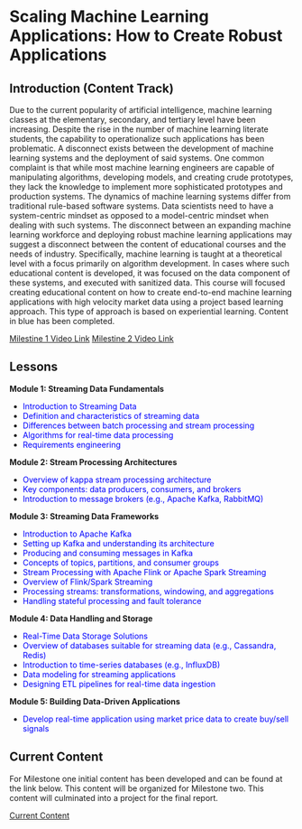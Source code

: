 # Scaling Machine Learning Applications: How to Create Robust Applications
## Introduction (Content Track)
Due to the current popularity of artificial intelligence, machine learning classes
at the elementary, secondary, and tertiary level have been increasing. Despite
the rise in the number of machine learning literate students, the capability to
operationalize such applications has been problematic. A disconnect exists between
the development of machine learning systems and the deployment of
said systems. One common complaint is that while most machine
learning engineers are capable of manipulating algorithms, developing
models, and creating crude prototypes, they lack the knowledge to implement
more sophisticated prototypes and production systems. The dynamics of machine learning systems differ from traditional rule-based
software systems. Data scientists need to have a system-centric mindset as
opposed to a model-centric mindset when dealing with such systems.
The disconnect between an expanding machine learning workforce and deploying
robust machine learning applications may suggest a disconnect between the
content of educational courses and the needs of industry. Specifically, machine learning is taught at a theoretical level with a focus primarily on
algorithm development. In cases where such educational content is developed,
it was focused on the data component of these systems, and executed with sanitized
data. This course will focused creating educational content on how to create end-to-end machine learning applications with high velocity market data using a project based learning approach.
This type of approach is based on experiential learning. Content in blue has been completed.

[Milestine 1 Video Link](https://mediaspace.gatech.edu/media/Scaling+Machine+Learning+Applications/1_03qeqwy0)
[Milestine 2 Video Link](https://mediaspace.gatech.edu/media/Scaling+Machine+Learning+Applications/1_03qeqwy0)

## Lessons

 <b> Module 1: Streaming Data Fundamentals  </b><br> 
- <span style="color: blue">Introduction to Streaming Data</span>
- <span style="color: blue">Definition and characteristics of streaming data</span>
- <span style="color: blue">Differences between batch processing and stream processing</span>
- <span style="color: blue">Algorithms for real-time data processing</span>
- <span style="color: blue">Requirements engineering</span>

<b> Module 2: Stream Processing Architectures</b><br> 
- <span style="color: blue">Overview of kappa stream processing architecture</span>
- <span style="color: blue">Key components: data producers, consumers, and brokers</span>
- <span style="color: blue">Introduction to message brokers (e.g., Apache Kafka, RabbitMQ)</span>
  
<b> Module 3: Streaming Data Frameworks</b><br> 
- <span style="color: blue">Introduction to Apache Kafka</span>
- <span style="color: blue">Setting up Kafka and understanding its architecture</span>
- <span style="color: blue">Producing and consuming messages in Kafka</span>
- <span style="color: blue">Concepts of topics, partitions, and consumer groups</span>
- <span style="color: blue">Stream Processing with Apache Flink or Apache Spark Streaming</span>
- <span style="color: blue">Overview of Flink/Spark Streaming</span>
- <span style="color: blue">Processing streams: transformations, windowing, and aggregations</span>
- <span style="color: blue">Handling stateful processing and fault tolerance</span>
  
<b> Module 4: Data Handling and Storage</b><br> 
- <span style="color: blue">Real-Time Data Storage Solutions</span>
- <span style="color: blue">Overview of databases suitable for streaming data (e.g., Cassandra, Redis)</span>
- <span style="color: blue">Introduction to time-series databases (e.g., InfluxDB)</span>
- <span style="color: blue">Data modeling for streaming applications </span>
- <span style="color: blue">Designing ETL pipelines for real-time data ingestion </span>
  
<b> Module 5: Building Data-Driven Applications</b><br> 
- <span style="color: blue">Develop real-time application using market price data to create buy/sell signals </span>

## Current Content

For Milestone one initial content has been developed and can be found at the link below.  This content will be organized for Milestone two. This content will culminated into a project for the final report.<br>

[Current Content](https://omscsyellowjacket.github.io/content)<br>
